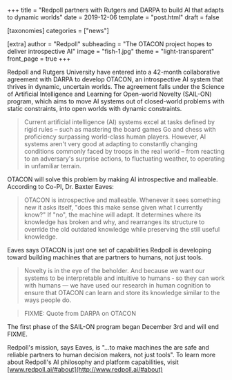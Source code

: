 +++
title = "Redpoll partners with Rutgers and DARPA to build AI that adapts to dynamic worlds"
date = 2019-12-06
template = "post.html"
draft = false

[taxonomies]
categories = ["news"]

[extra]
author = "Redpoll"
subheading = "The OTACON project hopes to deliver introspective AI"
image = "fish-1.jpg"
theme = "light-transparent"
front_page = true
+++

Redpoll and Rutgers University have entered into a 42-month collaborative agreement with DARPA to develop OTACON, an introspective AI system that thrives in dynamic, uncertain worlds. The agreement falls under the Science of Artificial Intelligence and Learning for Open-world Novelty (SAIL-ON) program, which aims to move AI systems out of closed-world problems with static constraints, into open worlds with dynamic constraints.

> Current artificial intelligence (AI) systems excel at tasks defined by rigid
> rules – such as mastering the board games Go and chess with proficiency
> surpassing world-class human players. However, AI systems aren't very good at
> adapting to constantly changing conditions commonly faced by troops in the
> real world – from reacting to an adversary's surprise actions, to fluctuating
> weather, to operating in unfamiliar terrain.

OTACON will solve this problem by making AI introspective and malleable. According to Co-PI, Dr. Baxter Eaves:

> OTACON is introspective and malleable. Whenever it sees something new it asks itself, "does this make sense given what I currently know?" If "no", the machine will adapt. It determines where its knowledge has broken and why, and rearranges its structure to override the old outdated knowledge while preserving the still useful knowledge.

Eaves says OTACON is just one set of capabilities Redpoll is developing toward building machines that are partners to humans, not just tools.

> Novelty is in the eye of the beholder. And because we want our systems to be interpretable and intuitive to humans &dash; so they can work with humans &mdash; we have used our research in human cognition to ensure that OTACON can learn and store its knowledge similar to the ways people do.

> FIXME: Quote from DARPA on OTACON

The first phase of the SAIL-ON program began December 3rd and will end FIXME.

Redpoll's mission, says Eaves, is "...to make machines the are safe and reliable partners to human decision makers, not just tools". To learn more about Redpoll's AI philosophy and platform capabilities, visit [www.redpoll.ai/#about](http://www.redpoll.ai/#about)
